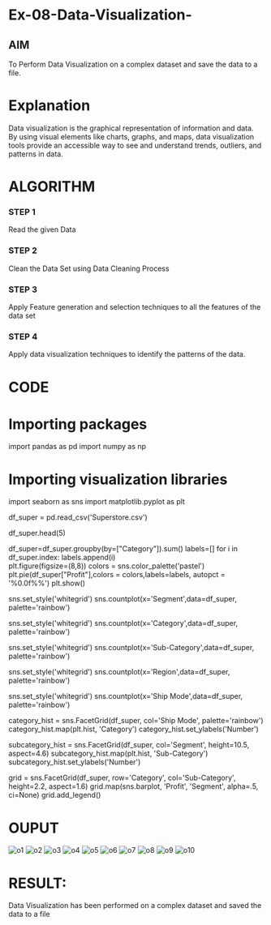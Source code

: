 # Ex-08-Data-Visualization-

## AIM
To Perform Data Visualization on a complex dataset and save the data to a file. 

# Explanation
Data visualization is the graphical representation of information and data. By using visual elements like charts, graphs, and maps, data visualization tools provide an accessible way to see and understand trends, outliers, and patterns in data.

# ALGORITHM
### STEP 1
Read the given Data
### STEP 2
Clean the Data Set using Data Cleaning Process
### STEP 3
Apply Feature generation and selection techniques to all the features of the data set
### STEP 4
Apply data visualization techniques to identify the patterns of the data.


# CODE
# Importing packages
import pandas as pd
import numpy as np

# Importing visualization libraries
import seaborn as sns
import matplotlib.pyplot as plt

df_super = pd.read_csv('Superstore.csv')

df_super.head(5)

df_super=df_super.groupby(by=["Category"]).sum()
labels=[]
for i in df_super.index:
    labels.append(i)  
plt.figure(figsize=(8,8))
colors = sns.color_palette('pastel')
plt.pie(df_super["Profit"],colors = colors,labels=labels, autopct = '%0.0f%%')
plt.show()


sns.set_style('whitegrid')
sns.countplot(x='Segment',data=df_super, palette='rainbow')

sns.set_style('whitegrid')
sns.countplot(x='Category',data=df_super, palette='rainbow')

sns.set_style('whitegrid')
sns.countplot(x='Sub-Category',data=df_super, palette='rainbow')

sns.set_style('whitegrid')
sns.countplot(x='Region',data=df_super, palette='rainbow')

sns.set_style('whitegrid')
sns.countplot(x='Ship Mode',data=df_super, palette='rainbow')

category_hist = sns.FacetGrid(df_super, col='Ship Mode', palette='rainbow')
category_hist.map(plt.hist, 'Category')
category_hist.set_ylabels('Number')

subcategory_hist = sns.FacetGrid(df_super, col='Segment', height=10.5, aspect=4.6)
subcategory_hist.map(plt.hist, 'Sub-Category')
subcategory_hist.set_ylabels('Number')

grid = sns.FacetGrid(df_super, row='Category', col='Sub-Category', height=2.2, aspect=1.6)
grid.map(sns.barplot, 'Profit', 'Segment', alpha=.5, ci=None)
grid.add_legend()

# OUPUT

![o1](https://user-images.githubusercontent.com/79370364/175799350-eeb9c39c-11c5-447e-b861-cc7ad515a8b8.png)
![o2](https://user-images.githubusercontent.com/79370364/175799352-57889fe9-692c-46c0-b9eb-eaa7b7554622.png)
![o3](https://user-images.githubusercontent.com/79370364/175799354-b8203c50-a196-4281-9b6e-d84f6fc3aa41.png)
![o4](https://user-images.githubusercontent.com/79370364/175799355-6ad22abe-bf68-422d-8b6b-e719880cf339.png)
![o5](https://user-images.githubusercontent.com/79370364/175799356-6e0ad4f2-bae4-411e-98f1-e57ed2e36c55.png)
![o6](https://user-images.githubusercontent.com/79370364/175799357-bc7ee086-b255-461e-b8c6-12f2fb2e59e4.png)
![o7](https://user-images.githubusercontent.com/79370364/175799358-70daaf34-8c36-4a38-9ef6-d7788b9c6cd5.png)
![o8](https://user-images.githubusercontent.com/79370364/175799359-a47610d3-7675-4840-9d7f-da7297795c2d.png)
![o9](https://user-images.githubusercontent.com/79370364/175799360-80005e0b-fb01-426e-b075-59ad7338b38e.png)
![o10](https://user-images.githubusercontent.com/79370364/175799361-c58ec301-58ac-49ef-a02c-77e9c28907aa.png)

# RESULT:
Data Visualization has been performed on a complex dataset and saved the data to a file
